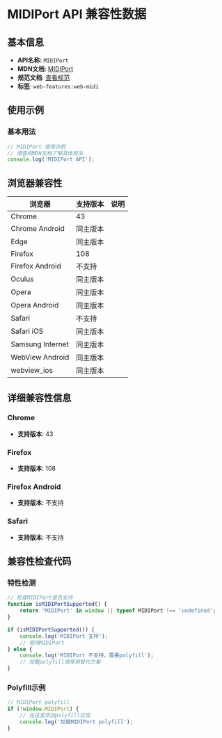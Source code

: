 # MIDIPort API 兼容性数据

## 基本信息

- **API名称**: `MIDIPort`
- **MDN文档**: [MIDIPort](https://developer.mozilla.org/docs/Web/API/MIDIPort)
- **规范文档**: [查看规范](https://webaudio.github.io/web-midi-api/#MIDIPort)
- **标签**: `web-features:web-midi`

## 使用示例

### 基本用法

```javascript
// MIDIPort 使用示例
// 请查阅MDN文档了解具体用法
console.log('MIDIPort API');
```

## 浏览器兼容性

| 浏览器 | 支持版本 | 说明 |
|--------|----------|------|
| Chrome | 43 |  |
| Chrome Android | 同主版本 |  |
| Edge | 同主版本 |  |
| Firefox | 108 |  |
| Firefox Android | 不支持 |  |
| Oculus | 同主版本 |  |
| Opera | 同主版本 |  |
| Opera Android | 同主版本 |  |
| Safari | 不支持 |  |
| Safari iOS | 同主版本 |  |
| Samsung Internet | 同主版本 |  |
| WebView Android | 同主版本 |  |
| webview_ios | 同主版本 |  |

## 详细兼容性信息

### Chrome

- **支持版本**: 43

### Firefox

- **支持版本**: 108

### Firefox Android

- **支持版本**: 不支持

### Safari

- **支持版本**: 不支持

## 兼容性检查代码

### 特性检测

```javascript
// 检查MIDIPort是否支持
function isMIDIPortSupported() {
    return 'MIDIPort' in window || typeof MIDIPort !== 'undefined';
}

if (isMIDIPortSupported()) {
    console.log('MIDIPort 支持');
    // 使用MIDIPort
} else {
    console.log('MIDIPort 不支持，需要polyfill');
    // 加载polyfill或使用替代方案
}
```

### Polyfill示例

```javascript
// MIDIPort polyfill
if (!window.MIDIPort) {
    // 在这里添加polyfill实现
    console.log('加载MIDIPort polyfill');
}
```

